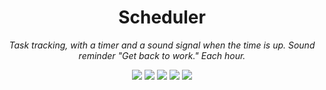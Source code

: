 <h1 align="center">Scheduler</h1>
<p align="center"><i>Task tracking, with a timer and a sound signal when the time is up. Sound reminder "Get back to work." Each hour.</i></p>

<p align="center">
  <img src="https://img.shields.io/github/license/mdlka/com.yellowsquad.assetpath" />
  <img src="https://img.shields.io/github/repo-size/mdlka/com.yellowsquad.assetpath" />
  <img src="https://img.shields.io/github/issues/mdlka/com.yellowsquad.assetpath" />
  <img src="https://img.shields.io/github/v/release/mdlka/com.yellowsquad.assetpath?include_prereleases" />
  <a href="https://openupm.com/packages/com.yellowsquad.assetpath/"><img src="https://img.shields.io/npm/v/com.yellowsquad.assetpath?label=openupm&registry_uri=https://package.openupm.com" /></a>
</p>
